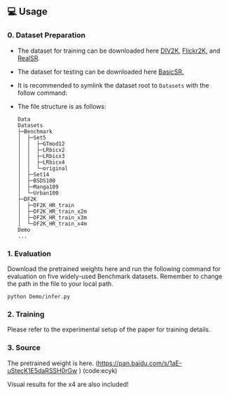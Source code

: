 ## :computer: Usage

### 0. Dataset Preparation

- The dataset for training can be downloaded here [DIV2K](https://data.vision.ee.ethz.ch/cvl/DIV2K/), [Flickr2K](https://cv.snu.ac.kr/research/EDSR/Flickr2K.tar), and [RealSR](https://github.com/csjcai/RealSR?tab=readme-ov-file).

- The dataset for testing can be downloaded here [BasicSR.](https://drive.google.com/drive/folders/1B3DJGQKB6eNdwuQIhdskA64qUuVKLZ9u)

- It is recommended to symlink the dataset root to `Datasets` with the follow command:
 
- The file structure is as follows:

  ```
  Data
  Datasets
  ├─Benchmark   
  │  ├─Set5
  │  │  ├─GTmod12
  │  │  ├─LRbicx2
  │  │  ├─LRbicx3
  │  │  ├─LRbicx4
  │  │  └─original
  │  ├─Set14
  │  ├─BSDS100
  │  ├─Manga109
  │  └─Urban100
  ├─DF2K
  │  ├─DF2K_HR_train
  │  ├─DF2K_HR_train_x2m
  │  ├─DF2K_HR_train_x3m
  │  └─DF2K_HR_train_x4m  
  Demo
  ...
  ```

### 1. Evaluation
Download the pretrained weights here and run the following command for evaluation on five widely-used Benchmark datasets.
Remember to change the path in the file to your local path.
```
python Demo/infer.py 
```

### 2. Training
Please refer to the experimental setup of the paper for training details.

### 3. Source

The pretrained weight is here. (https://pan.baidu.com/s/1aE-uStecK1E5daRSSH0rGw ) (code:ecyk)

Visual results for the x4 are also included!


